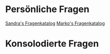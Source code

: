 # Persönliche Fragen

[Sandra's Fragenkatalog](question/sandra.md)
[Marko's Fragenkatalog](question/marko.md)

# Konsolodierte Fragen